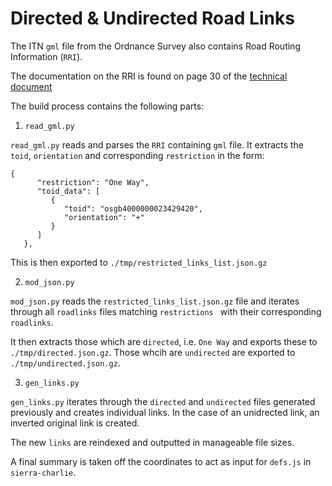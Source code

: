 Directed & Undirected Road Links
=================================

The ITN `gml` file from the Ordnance Survey also contains Road Routing Information (`RRI`).

The documentation on the RRI is found on page 30 of the [technical document](http://digimap.edina.ac.uk/webhelp/os/data_files/os_manuals/osmm_itn_userguide_v1.0.pdf)

The build process contains the following parts:

1. `read_gml.py`

`read_gml.py` reads and parses the `RRI` containing `gml` file. It extracts the `toid`, `orientation` and corresponding `restriction` in the form:

```
{
      "restriction": "One Way",
      "toid_data": [
         {
            "toid": "osgb4000000023429420",
            "orientation": "+"
         }
      ]
   },
```

This is then exported to `./tmp/restricted_links_list.json.gz`

2. `mod_json.py`

`mod_json.py` reads the `restricted_links_list.json.gz` file and iterates through all `roadlinks` files matching `restrictions ` with their corresponding `roadlinks`.

It then extracts those which are `directed`, i.e. `One Way` and exports these to `./tmp/directed.json.gz`. Those whcih are `undirected` are exported to `./tmp/undirected.json.gz`.

3. `gen_links.py`

`gen_links.py` iterates through the `directed` and `undirected` files generated previously and creates individual links. In the case of an unidrected link, an inverted original link is created.

The new `links` are reindexed and outputted in manageable file sizes.

A final summary is taken off the coordinates to act as input for `defs.js` in `sierra-charlie`.


